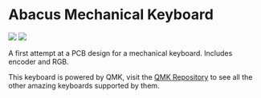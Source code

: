 # Abacus Mechanical Keyboard

<p float="left">
     <img src="https://i.imgur.com/IFtuWaK.jpg"/>
     <img src="https://i.imgur.com/2Jpx0Mu.jpg"/>
</p>

A first attempt at a PCB design for a mechanical keyboard. Includes encoder and RGB.

This keyboard is powered by QMK, visit the [QMK Repository](https://github.com/qmk/qmk_firmware/) to see all the other amazing keyboards supported by them.
